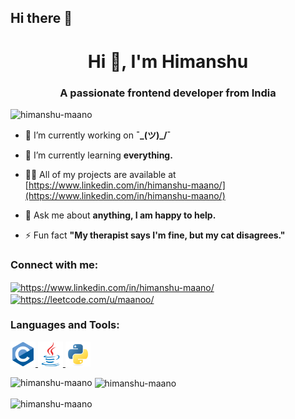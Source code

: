 ## Hi there 👋

<h1 align="center">Hi 👋, I'm Himanshu</h1>
<h3 align="center">A passionate frontend developer from India</h3>

<p align="left"> <img src="https://komarev.com/ghpvc/?username=himanshu-maano&label=Profile%20views&color=0e75b6&style=flat" alt="himanshu-maano" /> </p>

- 🔭 I’m currently working on **¯\_(ツ)_/¯**

- 🌱 I’m currently learning **everything.**

- 👨‍💻 All of my projects are available at [https://www.linkedin.com/in/himanshu-maano/](https://www.linkedin.com/in/himanshu-maano/)

- 💬 Ask me about **anything, I am happy to help.**

- ⚡ Fun fact **"My therapist says I'm fine, but my cat disagrees."**

<h3 align="left">Connect with me:</h3>
<p align="left">
<a href="https://linkedin.com/in/https://www.linkedin.com/in/himanshu-maano/" target="blank"><img align="center" src="https://raw.githubusercontent.com/rahuldkjain/github-profile-readme-generator/master/src/images/icons/Social/linked-in-alt.svg" alt="https://www.linkedin.com/in/himanshu-maano/" height="30" width="40" /></a>
<a href="https://www.leetcode.com/https://leetcode.com/u/maanoo/" target="blank"><img align="center" src="https://raw.githubusercontent.com/rahuldkjain/github-profile-readme-generator/master/src/images/icons/Social/leet-code.svg" alt="https://leetcode.com/u/maanoo/" height="30" width="40" /></a>
</p>

<h3 align="left">Languages and Tools:</h3>
<p align="left"> <a href="https://www.cprogramming.com/" target="_blank" rel="noreferrer"> <img src="https://raw.githubusercontent.com/devicons/devicon/master/icons/c/c-original.svg" alt="c" width="40" height="40"/> </a> <a href="https://www.java.com" target="_blank" rel="noreferrer"> <img src="https://raw.githubusercontent.com/devicons/devicon/master/icons/java/java-original.svg" alt="java" width="40" height="40"/> </a> <a href="https://www.python.org" target="_blank" rel="noreferrer"> <img src="https://raw.githubusercontent.com/devicons/devicon/master/icons/python/python-original.svg" alt="python" width="40" height="40"/> </a> </p>

<p><img align="left" src="https://github-readme-stats.vercel.app/api/top-langs?username=himanshu-maano&show_icons=true&locale=en&layout=compact" alt="himanshu-maano" /></p>

<p>&nbsp;<img align="center" src="https://github-readme-stats.vercel.app/api?username=himanshu-maano&show_icons=true&locale=en" alt="himanshu-maano" /></p>

<p><img align="center" src="https://github-readme-streak-stats.herokuapp.com/?user=himanshu-maano&" alt="himanshu-maano" /></p>

